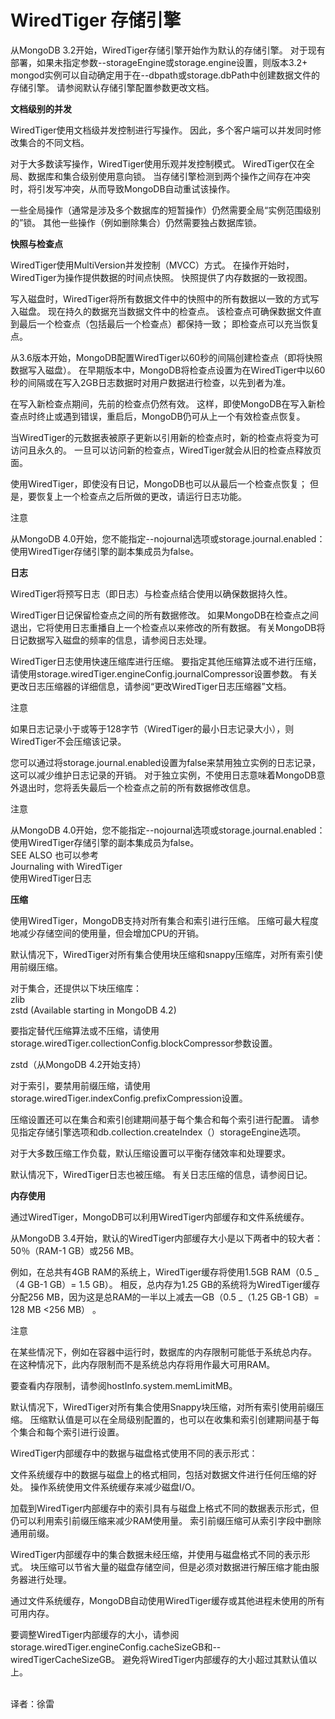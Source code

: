 # WiredTiger 存储引擎

从MongoDB 3.2开始，WiredTiger存储引擎开始作为默认的存储引擎。 对于现有部署，如果未指定参数--storageEngine或storage.engine设置，则版本3.2+ mongod实例可以自动确定用于在--dbpath或storage.dbPath中创建数据文件的存储引擎。 请参阅默认存储引擎配置参数更改文档。<br />

**文档级别的并发**<br />

WiredTiger使用文档级并发控制进行写操作。 因此，多个客户端可以并发同时修改集合的不同文档。<br />

对于大多数读写操作，WiredTiger使用乐观并发控制模式。 WiredTiger仅在全局、数据库和集合级别使用意向锁。 当存储引擎检测到两个操作之间存在冲突时，将引发写冲突，从而导致MongoDB自动重试该操作。<br />

一些全局操作（通常是涉及多个数据库的短暂操作）仍然需要全局“实例范围级别的”锁。 其他一些操作（例如删除集合）仍然需要独占数据库锁。<br />

**快照与检查点**<br />

WiredTiger使用MultiVersion并发控制（MVCC）方式。 在操作开始时，WiredTiger为操作提供数据的时间点快照。 快照提供了内存数据的一致视图。<br />

写入磁盘时，WiredTiger将所有数据文件中的快照中的所有数据以一致的方式写入磁盘。 现在持久的数据充当数据文件中的检查点。 该检查点可确保数据文件直到最后一个检查点（包括最后一个检查点）都保持一致； 即检查点可以充当恢复点。<br />

从3.6版本开始，MongoDB配置WiredTiger以60秒的间隔创建检查点（即将快照数据写入磁盘）。 在早期版本中，MongoDB将检查点设置为在WiredTiger中以60秒的间隔或在写入2GB日志数据时对用户数据进行检查，以先到者为准。<br />

在写入新检查点期间，先前的检查点仍然有效。 这样，即使MongoDB在写入新检查点时终止或遇到错误，重启后，MongoDB仍可从上一个有效检查点恢复。<br />

当WiredTiger的元数据表被原子更新以引用新的检查点时，新的检查点将变为可访问且永久的。 一旦可以访问新的检查点，WiredTiger就会从旧的检查点释放页面。<br />

使用WiredTiger，即使没有日记，MongoDB也可以从最后一个检查点恢复； 但是，要恢复上一个检查点之后所做的更改，请运行日志功能。<br />

注意<br />

从MongoDB 4.0开始，您不能指定--nojournal选项或storage.journal.enabled：使用WiredTiger存储引擎的副本集成员为false。<br />

**日志**<br />

WiredTiger将预写日志（即日志）与检查点结合使用以确保数据持久性。<br />

WiredTiger日记保留检查点之间的所有数据修改。 如果MongoDB在检查点之间退出，它将使用日志重播自上一个检查点以来修改的所有数据。 有关MongoDB将日记数据写入磁盘的频率的信息，请参阅日志处理。<br />

WiredTiger日志使用快速压缩库进行压缩。 要指定其他压缩算法或不进行压缩，请使用storage.wiredTiger.engineConfig.journalCompressor设置参数。 有关更改日志压缩器的详细信息，请参阅“更改WiredTiger日志压缩器”文档。<br />

注意<br />

如果日志记录小于或等于128字节（WiredTiger的最小日志记录大小），则WiredTiger不会压缩该记录。<br />

您可以通过将storage.journal.enabled设置为false来禁用独立实例的日志记录，这可以减少维护日志记录的开销。 对于独立实例，不使用日志意味着MongoDB意外退出时，您将丢失最后一个检查点之前的所有数据修改信息。<br />

注意<br />

从MongoDB 4.0开始，您不能指定--nojournal选项或storage.journal.enabled：使用WiredTiger存储引擎的副本集成员为false。<br />SEE ALSO 也可以参考<br />Journaling with WiredTiger<br />使用WiredTiger日志<br />

**压缩**<br />

使用WiredTiger，MongoDB支持对所有集合和索引进行压缩。 压缩可最大程度地减少存储空间的使用量，但会增加CPU的开销。<br />

默认情况下，WiredTiger对所有集合使用块压缩和snappy压缩库，对所有索引使用前缀压缩。<br />

对于集合，还提供以下块压缩库：<br />
zlib<br />
zstd (Available starting in MongoDB 4.2)<br />

要指定替代压缩算法或不压缩，请使用storage.wiredTiger.collectionConfig.blockCompressor参数设置。<br />

zstd（从MongoDB 4.2开始支持）<br />

对于索引，要禁用前缀压缩，请使用storage.wiredTiger.indexConfig.prefixCompression设置。<br />

压缩设置还可以在集合和索引创建期间基于每个集合和每个索引进行配置。 请参见指定存储引擎选项和db.collection.createIndex（）storageEngine选项。<br />

对于大多数压缩工作负载，默认压缩设置可以平衡存储效率和处理要求。<br />

默认情况下，WiredTiger日志也被压缩。 有关日志压缩的信息，请参阅日记。<br />

**内存使用**<br />

通过WiredTiger，MongoDB可以利用WiredTiger内部缓存和文件系统缓存。<br />

从MongoDB 3.4开始，默认的WiredTiger内部缓存大小是以下两者中的较大者：<br />
50％（RAM-1 GB）或256 MB。<br />

例如，在总共有4GB RAM的系统上，WiredTiger缓存将使用1.5GB RAM（0.5 _（4 GB-1 GB）= 1.5 GB）。 相反，总内存为1.25 GB的系统将为WiredTiger缓存分配256 MB，因为这是总RAM的一半以上减去一GB（0.5 _（1.25 GB-1 GB）= 128 MB <256 MB） 。<br />

注意<br />

在某些情况下，例如在容器中运行时，数据库的内存限制可能低于系统总内存。 在这种情况下，此内存限制而不是系统总内存将用作最大可用RAM。<br />

要查看内存限制，请参阅hostInfo.system.memLimitMB。<br />

默认情况下，WiredTiger对所有集合使用Snappy块压缩，对所有索引使用前缀压缩。 压缩默认值是可以在全局级别配置的，也可以在收集和索引创建期间基于每个集合和每个索引进行设置。<br />

WiredTiger内部缓存中的数据与磁盘格式使用不同的表示形式：<br />

文件系统缓存中的数据与磁盘上的格式相同，包括对数据文件进行任何压缩的好处。 操作系统使用文件系统缓存来减少磁盘I/O。<br />

加载到WiredTiger内部缓存中的索引具有与磁盘上格式不同的数据表示形式，但仍可以利用索引前缀压缩来减少RAM使用量。 索引前缀压缩可从索引字段中删除通用前缀。<br />

WiredTiger内部缓存中的集合数据未经压缩，并使用与磁盘格式不同的表示形式。 块压缩可以节省大量的磁盘存储空间，但是必须对数据进行解压缩才能由服务器进行处理。<br />

通过文件系统缓存，MongoDB自动使用WiredTiger缓存或其他进程未使用的所有可用内存。<br />

要调整WiredTiger内部缓存的大小，请参阅storage.wiredTiger.engineConfig.cacheSizeGB和--wiredTigerCacheSizeGB。 避免将WiredTiger内部缓存的大小超过其默认值以上。<br />
<br />

译者：徐雷


